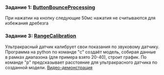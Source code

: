### Задание 1: [ButtonBounceProcessing](./ButtonBounceProcessing)

При нажатии на кнопку следующие 50мс нажатия не считываются для избежания дребезга

### Задание 3: [RangeCalibration](./RangeCalibration)

Ультракрасный датчик калибрует свои показания по звуковому датчику.
Программа на python по команде "c" создаёт модель, собирая данные в рамках диапазона (для примера взято 20-40),
строит график. По команде "р" предсказывает расстояние для ультракрасного датчика по созданной модели.
[Видео-демонстрация](https://disk.yandex.ru/i/FqBm-0urL0miyg)